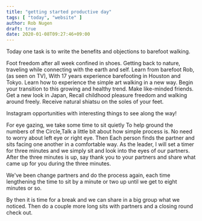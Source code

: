 ```yaml
---
title: "getting started productive day"
tags: [ "today", "website" ]
author: Rob Nugen
draft: true
date: 2020-01-08T09:27:46+09:00
---
```


Today one task is to write the benefits and objections to barefoot
walking.

Foot freedom after all week confined in shoes. Getting back to nature,
traveling while connecting with the earth and self.  Learn from
barefoot Rob, (as seen on TV), With 17 years experience barefooting in
Houston and Tokyo.  Learn how to experience the simple art walking in
a new way.  Begin your transition to this growing and healthy trend.
Make like-minded friends.  Get a new look in Japan, Recall childhood
pleasure freedom and walking around freely. Receive natural shiatsu on
the soles of your feet.

Instagram opportunities with interesting things to see along the way!


For eye gazing, we take some time to sit quietly To help ground the
numbers of the Circle,Talk a little bit about how simple process is.
No need to worry about left eye or right eye. Then Each person finds
the partner and sits facing one another in a comfortable way.  As
the leader, I will set a timer for three minutes and we simply sit and
look into the eyes of our partners.  After the three minutes is up, say
thank you to your partners and share what came up for you during the
three minutes.

We've been change partners and do the process again, each time lengthening the
time to sit by a minute or two up until we get to eight minutes or so.

By then it is time for a break and we can share in a big group what we
noticed.  Then do a couple more long sits with partners and a closing
round check out.
